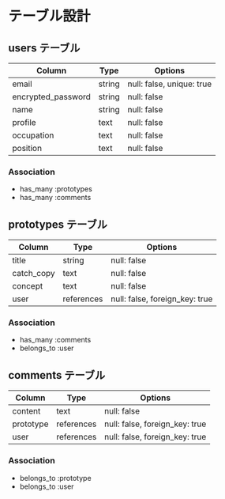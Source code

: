 # テーブル設計

## users テーブル

| Column             | Type   | Options     |
| ------------------ | ------ | ----------- |
| email              | string | null: false, unique: true |
| encrypted_password | string | null: false |
| name               | string | null: false |
| profile            | text | null: false |
| occupation         | text | null: false |
| position           | text | null: false |

### Association

- has_many :prototypes
- has_many :comments

## prototypes テーブル

| Column | Type   | Options     |
| ------ | ------ | ----------- |
| title      | string | null: false |
| catch_copy | text | null: false |
| concept    | text | null: false |
| user   | references | null: false, foreign_key: true |


### Association

- has_many :comments
- belongs_to :user

## comments テーブル

| Column  | Type       | Options                        |
| ------- | ---------- | ------------------------------ |
| content   | text       | null: false                 |
| prototype | references | null: false, foreign_key: true |
| user      | references | null: false, foreign_key: true |

### Association

- belongs_to :prototype
- belongs_to :user